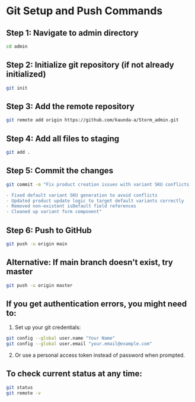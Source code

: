 # Git Setup and Push Commands

## Step 1: Navigate to admin directory
```bash
cd admin
```

## Step 2: Initialize git repository (if not already initialized)
```bash
git init
```

## Step 3: Add the remote repository
```bash
git remote add origin https://github.com/kaunda-a/Storm_admin.git
```

## Step 4: Add all files to staging
```bash
git add .
```

## Step 5: Commit the changes
```bash
git commit -m "Fix product creation issues with variant SKU conflicts

- Fixed default variant SKU generation to avoid conflicts
- Updated product update logic to target default variants correctly
- Removed non-existent isDefault field references
- Cleaned up variant form component"
```

## Step 6: Push to GitHub
```bash
git push -u origin main
```

## Alternative: If main branch doesn't exist, try master
```bash
git push -u origin master
```

## If you get authentication errors, you might need to:
1. Set up your git credentials:
```bash
git config --global user.name "Your Name"
git config --global user.email "your.email@example.com"
```

2. Or use a personal access token instead of password when prompted.

## To check current status at any time:
```bash
git status
git remote -v
```
